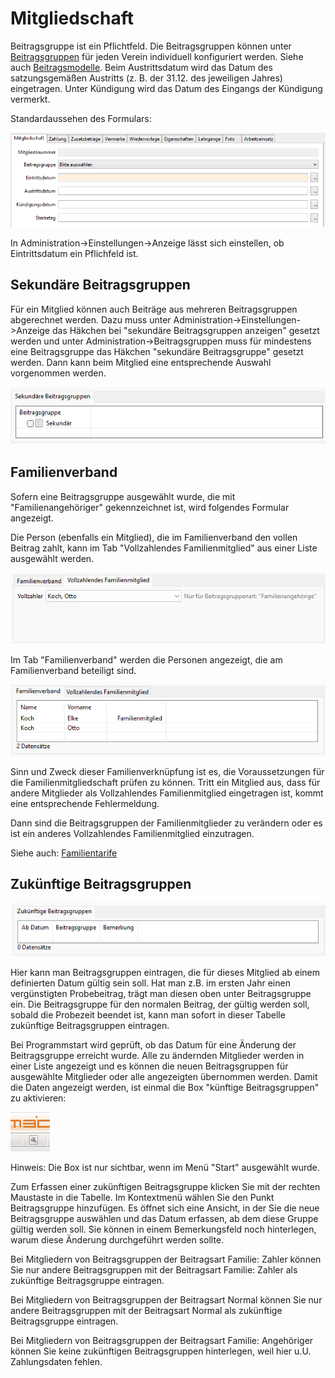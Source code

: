 # Mitgliedschaft

Beitragsgruppe ist ein Pflichtfeld. Die Beitragsgruppen können unter [Beitragsgruppen](../../administration/mitglieder/beitragsgruppen.md) für jeden Verein individuell konfiguriert werden. Siehe auch [Beitragsmodelle](../../../../allgemein/beitragsmodelle.md). Beim Austrittsdatum wird das Datum des satzungsgemäßen Austritts (z. B. der 31.12. des jeweiligen Jahres) eingetragen. Unter Kündigung wird das Datum des Eingangs der Kündigung vermerkt.

Standardaussehen des Formulars:

![](<img/MitgliedschaftTab (1).png>)

In Administration->Einstellungen->Anzeige lässt sich einstellen, ob Eintrittsdatum ein Pflichfeld ist.

## Sekundäre Beitragsgruppen

Für ein Mitglied können auch Beiträge aus mehreren Beitragsgruppen abgerechnet werden. Dazu muss unter Administration->Einstellungen->Anzeige das Häkchen bei "sekundäre Beitragsgruppen anzeigen" gesetzt werden und unter Administration->Beitragsgruppen muss für mindestens eine Beitragsgruppe das Häkchen "sekundäre Beitragsgruppe" gesetzt werden. Dann kann beim Mitglied eine entsprechende Auswahl vorgenommen werden.

![](<img/SekundaereBeitragsGruppen (1).png>)

## Familienverband

Sofern eine Beitragsgruppe ausgewählt wurde, die mit "Familienangehöriger" gekennzeichnet ist, wird folgendes Formular angezeigt.

Die Person (ebenfalls ein Mitglied), die im Familienverband den vollen Beitrag zahlt, kann im Tab "Vollzahlendes Familienmitglied" aus einer Liste ausgewählt werden.

![](img/VollZahler.png)

Im Tab "Familienverband" werden die Personen angezeigt, die am Familienverband beteiligt sind.

![](img/FamilienVerband.png)

Sinn und Zweck dieser Familienverknüpfung ist es, die Voraussetzungen für die Familienmitgliedschaft prüfen zu können. Tritt ein Mitglied aus, dass für andere Mitglieder als Vollzahlendes Familienmitglied eingetragen ist, kommt eine entsprechende Fehlermeldung.

Dann sind die Beitragsgruppen der Familienmitglieder zu verändern oder es ist ein anderes Vollzahlendes Familienmitglied einzutragen.

Siehe auch: [Familientarife](../../../../allgemein/familientarife.md)

## Zukünftige Beitragsgruppen

![](img/ZukuenftigeBeitragsGruppen.png)

Hier kann man Beitragsgruppen eintragen, die für dieses Mitglied ab einem definierten Datum gültig sein soll. Hat man z.B. im ersten Jahr einen vergünstigten Probebeitrag, trägt man diesen oben unter Beitragsgruppe ein. Die Beitragsgruppe für den normalen Beitrag, der gültig werden soll, sobald die Probezeit beendet ist, kann man sofort in dieser Tabelle zukünftige Beitragsgruppen eintragen.

Bei Programmstart wird geprüft, ob das Datum für eine Änderung der Beitragsgruppe erreicht wurde. Alle zu ändernden Mitglieder werden in einer Liste angezeigt und es können die neuen Beitragsgruppen für ausgewählte Mitglieder oder alle angezeigten übernommen werden. Damit die Daten angezeigt werden, ist einmal die Box "künftige Beitragsgruppen" zu aktivieren:

![](<img/Boxactivate (1).png>)

Hinweis: Die Box ist nur sichtbar, wenn im Menü "Start" ausgewählt wurde.

Zum Erfassen einer zukünftigen Beitragsgruppe klicken Sie mit der rechten Maustaste in die Tabelle. Im Kontextmenü wählen Sie den Punkt Beitragsgruppe hinzufügen. Es öffnet sich eine Ansicht, in der Sie die neue Beitragsgruppe auswählen und das Datum erfassen, ab dem diese Gruppe gültig werden soll. Sie können in einem Bemerkungsfeld noch hinterlegen, warum diese Änderung durchgeführt werden sollte.

Bei Mitgliedern von Beitragsgruppen der Beitragsart Familie: Zahler können Sie nur andere Beitragsgruppen mit der Beitragsart Familie: Zahler als zukünftige Beitragsgruppe eintragen.

Bei Mitgliedern von Beitragsgruppen der Beitragsart Normal können Sie nur andere Beitragsgruppen mit der Beitragsart Normal als zukünftige Beitragsgruppe eintragen.

Bei Mitgliedern von Beitragsgruppen der Beitragsart Familie: Angehöriger können Sie keine zukünftigen Beitragsgruppen hinterlegen, weil hier u.U. Zahlungsdaten fehlen.
